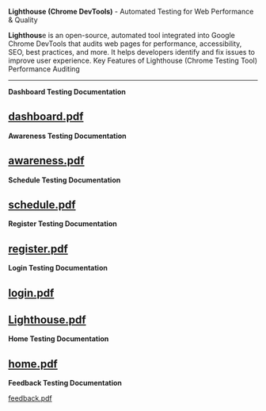 **Lighthouse (Chrome DevTools)** - Automated Testing for Web Performance & Quality

**Lighthous**e is an open-source, automated tool integrated into Google Chrome DevTools that audits web pages for performance, accessibility, SEO, best practices, and more. It helps developers identify and fix issues to improve user experience.
Key Features of Lighthouse (Chrome Testing Tool)
Performance Auditing

---------------------------------------------------------------------------------------------------------------------
**Dashboard Testing Documentation**

[dashboard.pdf](https://github.com/user-attachments/files/21149249/dashboard.pdf)
--------------------------------------------------------------------------------------------------------------------
**Awareness Testing Documentation**

[awareness.pdf](https://github.com/user-attachments/files/21149248/awareness.pdf)
---------------------------------------------------------------------------------------------------------------------
**Schedule Testing Documentation**

[schedule.pdf](https://github.com/user-attachments/files/21149246/schedule.pdf)
--------------------------------------------------------------------------------------------------------------------
**Register Testing Documentation**

[register.pdf](https://github.com/user-attachments/files/21149245/register.pdf)
-------------------------------------------------------------------------------------------------------------------
**Login Testing Documentation**

[login.pdf](https://github.com/user-attachments/files/21149244/login.pdf)
-------------------------------------------------------------------------------------------------------------------

[Lighthouse.pdf](https://github.com/user-attachments/files/21149243/Lighthouse.pdf)
--------------------------------------------------------------------------------------------------------------------
**Home Testing Documentation**

[home.pdf](https://github.com/user-attachments/files/21149242/home.pdf)
--------------------------------------------------------------------------------------------------------------------
**Feedback Testing Documentation**

[feedback.pdf](https://github.com/user-attachments/files/21149240/feedback.pdf)
